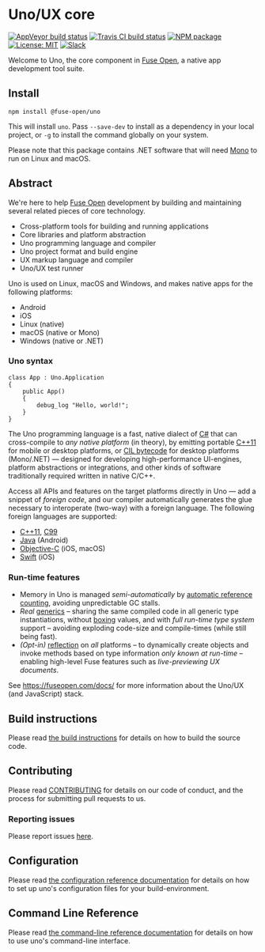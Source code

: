# Uno/UX core

[![AppVeyor build status](https://img.shields.io/appveyor/ci/fusetools/uno/master.svg?logo=appveyor&logoColor=silver&style=flat-square)](https://ci.appveyor.com/project/fusetools/uno/branch/master)
[![Travis CI build status](https://img.shields.io/travis/fuse-open/uno/master.svg?style=flat-square)](https://travis-ci.org/fuse-open/uno)
[![NPM package](https://img.shields.io/npm/v/@fuse-open/uno.svg?style=flat-square)](https://www.npmjs.com/package/@fuse-open/uno)
[![License: MIT](https://img.shields.io/github/license/fuse-open/uno.svg?style=flat-square)](LICENSE.txt)
[![Slack](https://img.shields.io/badge/chat-on%20slack-blue.svg?style=flat-square)](https://slackcommunity.fusetools.com/)

Welcome to Uno, the core component in [Fuse Open], a native app development tool suite.

## Install

```
npm install @fuse-open/uno
```

This will install `uno`. Pass `--save-dev` to install as a dependency in your local project, or `-g` to install
the command globally on your system.

Please note that this package contains .NET software that will need [Mono](http://www.mono-project.com/download/)
to run on Linux and macOS.

## Abstract

We're here to help [Fuse Open] development by building and maintaining several related pieces of core technology.

* Cross-platform tools for building and running applications
* Core libraries and platform abstraction
* Uno programming language and compiler
* Uno project format and build engine
* UX markup language and compiler
* Uno/UX test runner

Uno is used on Linux, macOS and Windows, and makes native apps for the following platforms:

* Android
* iOS
* Linux (native)
* macOS (native or Mono)
* Windows (native or .NET)

[Fuse Open]: https://fuseopen.com/

### Uno syntax

```uno
class App : Uno.Application
{
    public App()
    {
        debug_log "Hello, world!";
    }
}
```

The Uno programming language is a fast, native dialect of [C#] that can cross-compile to *any native platform* (in theory),
by emitting portable [C++11] for mobile or desktop platforms, or [CIL bytecode] for desktop platforms (Mono/.NET) —
designed for developing high-performance UI-engines, platform abstractions or integrations, and other kinds of
software traditionally required written in native C/C++.

Access all APIs and features on the target platforms directly in Uno — add a snippet of *foreign code*, and
our compiler automatically generates the glue necessary to interoperate (two-way) with a foreign language.
The following foreign languages are supported:

* [C++11], [C99]
* [Java] (Android)
* [Objective-C] (iOS, macOS)
* [Swift] (iOS)

[C#]: https://en.wikipedia.org/wiki/C_Sharp_(programming_language)
[C++11]: https://en.wikipedia.org/wiki/C++11
[C99]: https://en.wikipedia.org/wiki/C99
[CIL bytecode]: https://en.wikipedia.org/wiki/Common_Intermediate_Language
[Java]: https://en.wikipedia.org/wiki/Java_(programming_language)
[Objective-C]: https://en.wikipedia.org/wiki/Objective-C
[Swift]: https://en.wikipedia.org/wiki/Swift_(programming_language)

### Run-time features

* Memory in Uno is managed *semi-automatically* by [automatic reference counting], avoiding unpredictable GC stalls.
* *Real* [generics] – sharing the same compiled code in all generic type instantiations, without [boxing] values, and with
  *full run-time type system* support – avoiding exploding code-size and compile-times (while still being fast).
* *(Opt-in)* [reflection] on *all* platforms – to dynamically create objects and invoke methods based on type information
  *only known at run-time* – enabling high-level Fuse features such as *live-previewing UX documents*.

[automatic reference counting]: https://en.wikipedia.org/wiki/Automatic_Reference_Counting
[boxing]: https://en.wikipedia.org/wiki/Object_type_(object-oriented_programming)#Boxing
[generics]: https://en.wikipedia.org/wiki/Generic_programming
[reflection]: https://en.wikipedia.org/wiki/Reflection_(computer_programming)

See https://fuseopen.com/docs/ for more information about the Uno/UX (and JavaScript) stack.

## Build instructions

Please read [the build instructions](docs/build-instructions.md) for details
on how to build the source code.

## Contributing

Please read [CONTRIBUTING](CONTRIBUTING.md) for details on our code of
conduct, and the process for submitting pull requests to us.

### Reporting issues

Please report issues [here](https://github.com/fuse-open/uno/issues).

## Configuration

Please read [the configuration reference documentation][doc1] for details on how to
set up uno's configuration files for your build-environment.

## Command Line Reference

Please read [the command-line reference documentation][doc2] for details on how to
use uno's command-line interface.

[doc1]: docs/configuration.md
[doc2]: docs/command-line-reference.md

